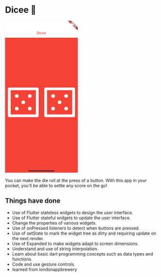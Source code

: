 # Dicee 🎲

<img src="DiceAppScreenshot.png" width="240" height="500">

You can make the die roll at the press of a button. With this app in your pocket, you’ll be able to settle any score on the go!


## Things have done

- Use of Flutter stateless widgets to design the user interface.
- Use of Flutter stateful widgets to update the user interface.
- Change the properties of various widgets.
- Use of onPressed listeners to detect when buttons are pressed.
- Use of setState to mark the widget tree as dirty and requiring update on the next render.
- Use of Expanded to make widgets adapt to screen dimensions.
- Understand and use of string interpolation.
- Learn about basic dart programming concepts such as data types and functions.
- Code and use gesture controls.
- learned from londonappbrewery
